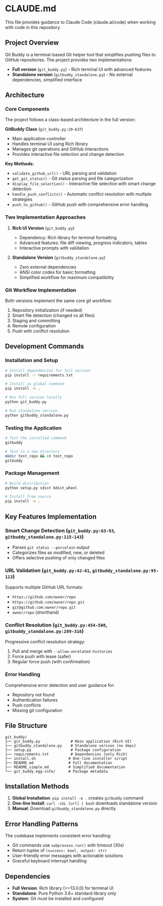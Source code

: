 # CLAUDE.md

This file provides guidance to Claude Code (claude.ai/code) when working with code in this repository.

## Project Overview

Git Buddy is a terminal-based Git helper tool that simplifies pushing files to GitHub repositories. The project provides two implementations:
- **Full version** (`git_buddy.py`) - Rich terminal UI with advanced features
- **Standalone version** (`gitbuddy_standalone.py`) - No external dependencies, simplified interface

## Architecture

### Core Components

The project follows a class-based architecture in the full version:

**GitBuddy Class** (`git_buddy.py:29-637`)
- Main application controller
- Handles terminal UI using Rich library
- Manages git operations and GitHub interactions
- Provides interactive file selection and change detection

**Key Methods:**
- `validate_github_url()` - URL parsing and validation
- `get_git_status()` - Git status parsing and file categorization  
- `display_file_selection()` - Interactive file selection with smart change detection
- `handle_push_conflicts()` - Automatic conflict resolution with multiple strategies
- `push_to_github()` - GitHub push with comprehensive error handling

### Two Implementation Approaches

1. **Rich UI Version** (`git_buddy.py`)
   - Dependency: Rich library for terminal formatting
   - Advanced features: file diff viewing, progress indicators, tables
   - Interactive prompts with validation

2. **Standalone Version** (`gitbuddy_standalone.py`)
   - Zero external dependencies
   - ANSI color codes for basic formatting
   - Simplified workflow for maximum compatibility

### Git Workflow Implementation

Both versions implement the same core git workflow:
1. Repository initialization (if needed)
2. Smart file detection (changed vs all files)
3. Staging and committing
4. Remote configuration
5. Push with conflict resolution

## Development Commands

### Installation and Setup
```bash
# Install dependencies for full version
pip install -r requirements.txt

# Install as global command
pip install -e .

# Run full version locally
python git_buddy.py

# Run standalone version
python gitbuddy_standalone.py
```

### Testing the Application
```bash
# Test the installed command
gitbuddy

# Test in a new directory
mkdir test_repo && cd test_repo
gitbuddy
```

### Package Management
```bash
# Build distribution
python setup.py sdist bdist_wheel

# Install from source
pip install -e .
```

## Key Features Implementation

### Smart Change Detection (`git_buddy.py:63-93`, `gitbuddy_standalone.py:115-143`)
- Parses `git status --porcelain` output
- Categorizes files as modified, new, or deleted
- Offers selective pushing of only changed files

### URL Validation (`git_buddy.py:42-61`, `gitbuddy_standalone.py:95-113`)
Supports multiple GitHub URL formats:
- `https://github.com/owner/repo`
- `https://github.com/owner/repo.git`  
- `git@github.com:owner/repo.git`
- `owner/repo` (shorthand)

### Conflict Resolution (`git_buddy.py:454-508`, `gitbuddy_standalone.py:289-316`)
Progressive conflict resolution strategy:
1. Pull and merge with `--allow-unrelated-histories`
2. Force push with lease (safer)
3. Regular force push (with confirmation)

### Error Handling
Comprehensive error detection and user guidance for:
- Repository not found
- Authentication failures
- Push conflicts
- Missing git configuration

## File Structure

```
git_buddy/
├── git_buddy.py              # Main application (Rich UI)
├── gitbuddy_standalone.py    # Standalone version (no deps)
├── setup.py                  # Package configuration
├── requirements.txt          # Dependencies (only Rich)
├── install.sh               # One-line installer script
├── README.md                # Full documentation
├── README_simple.md         # Simplified documentation
└── git_buddy.egg-info/      # Package metadata
```

## Installation Methods

1. **Global Installation**: `pip install -e .` creates `gitbuddy` command
2. **One-line Install**: `curl -sSL [url] | bash` downloads standalone version
3. **Manual**: Download `gitbuddy_standalone.py` directly

## Error Handling Patterns

The codebase implements consistent error handling:
- Git commands use `subprocess.run()` with timeout (30s)
- Return tuples of `(success: bool, output: str)`
- User-friendly error messages with actionable solutions
- Graceful keyboard interrupt handling

## Dependencies

- **Full Version**: Rich library (>=13.0.0) for terminal UI
- **Standalone**: Pure Python 3.6+ standard library only
- **System**: Git must be installed and configured
